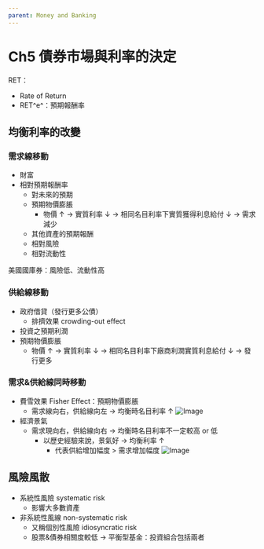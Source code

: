```yaml
---
parent: Money and Banking
---
```

# Ch5 債券市場與利率的決定

RET：
- Rate of Return
- RET^e^：預期報酬率

## 均衡利率的改變
### 需求線移動
- 財富
- 相對預期報酬率
  - 對未來的預期
  - 預期物價膨脹
    - 物價 ↑ → 實質利率 ↓ → 相同名目利率下實質獲得利息給付 ↓ → 需求減少
  - 其他資產的預期報酬
  - 相對風險
  - 相對流動性

美國國庫券：風險低、流動性高

### 供給線移動
- 政府借貸（發行更多公債）
  - 排擠效果 crowding-out effect
- 投資之預期利潤
- 預期物價膨脹
  - 物價 ↑ → 實質利率 ↓ → 相同名目利率下廠商利潤實質利息給付 ↓ → 發行更多

### 需求&供給線同時移動
- 費雪效果 Fisher Effect：預期物價膨脹
  - 需求線向右，供給線向左 → 均衡時名目利率 ↑
![Image](https://i.imgur.com/VKEtGIY.png)
- 經濟景氣
  - 需求現向右，供給線向右 → 均衡時名目利率不一定較高 or 低
    - 以歷史經驗來說，景氣好 → 均衡利率 ↑
      - 代表供給增加幅度 > 需求增加幅度
![Image](https://i.imgur.com/HweJj1c.png)

## 風險風散
- 系統性風險 systematic risk 
  - 影響大多數資產
- 非系統性風線 non-systematic risk
  - 又稱個別性風險 idiosyncratic risk
  - 股票&債券相關度較低 → 平衡型基金：投資組合包括兩者
